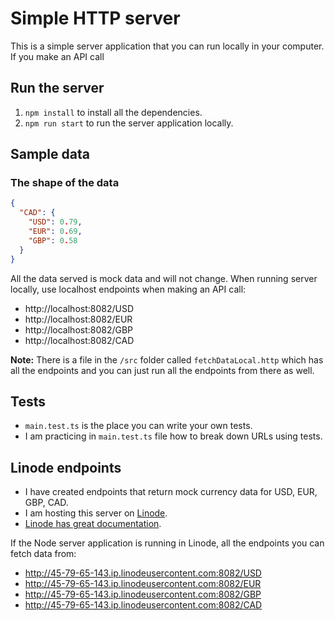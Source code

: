 # Simple HTTP server

This is a simple server application that you can run locally in your computer. If you make an API
call

## Run the server

1. `npm install` to install all the dependencies.
2. `npm run start` to run the server application locally.

## Sample data

### The shape of the data

```json
{
  "CAD": {
    "USD": 0.79,
    "EUR": 0.69,
    "GBP": 0.58
  }
}
```

All the data served is mock data and will not change. When running server locally, use localhost
endpoints when making an API call:

- http://localhost:8082/USD
- http://localhost:8082/EUR
- http://localhost:8082/GBP
- http://localhost:8082/CAD

**Note:** There is a file in the `/src` folder called `fetchDataLocal.http` which has all the
endpoints and you can just run all the endpoints from there as well.

## Tests

- `main.test.ts` is the place you can write your own tests.
- I am practicing in `main.test.ts` file how to break down URLs using tests.

## Linode endpoints

- I have created endpoints that return mock currency data for USD, EUR, GBP, CAD.
- I am hosting this server on [Linode](https://www.linode.com/).
- [Linode has great documentation](https://www.linode.com/docs/).

If the Node server application is running in Linode, all the endpoints you can fetch data from:

- http://45-79-65-143.ip.linodeusercontent.com:8082/USD
- http://45-79-65-143.ip.linodeusercontent.com:8082/EUR
- http://45-79-65-143.ip.linodeusercontent.com:8082/GBP
- http://45-79-65-143.ip.linodeusercontent.com:8082/CAD
